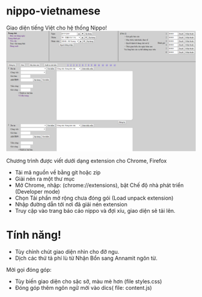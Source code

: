 # nippo-vietnamese
Giao diện tiếng Việt cho hệ thống Nippo!
[![N|Solid](https://raw.githubusercontent.com/nsvn-nguyenvanvuong/nippo-vietnamese/master/interface.png)](https://github.com/nsvn-nguyenvanvuong/nippo-vietnamese)

Chương trình được viết dưới dạng extension cho Chrome, Firefox
  - Tải mã nguồn về bằng git hoặc zip
  - Giải nén ra một thư mục
  - Mở Chrome, nhập: (chrome://extensions), bật Chế độ nhà phát triển (Developer mode)
  - Chọn Tải phần mở rộng chưa đóng gói (Load unpack extension)
  - Nhập đường dẫn tới nơi đã giải nén extension
  - Truy cập vào trang báo cáo nippo và đợi xíu, giao diện sẽ tải lên.

# Tính năng!

  - Tùy chỉnh chút giao diện nhìn cho đỡ ngu.
  - Dịch các thứ tả phí lù từ Nhận Bổn sang Annamit ngôn từ.


Mời gọi đóng góp:
  - Tùy biến giao diện cho sặc sỡ, màu mè hơn (file styles.css)
  - Đóng góp thêm ngôn ngữ mới vào dics( file: content.js)
